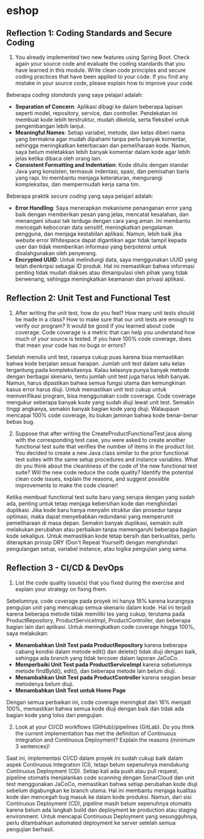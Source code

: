 # eshop

## Reflection 1: Coding Standards and Secure Coding

1. You already implemented two new features using Spring Boot. Check again your source code and evaluate the coding standards that you have learned in this module. Write clean code principles and secure coding practices that have been applied to your code. If you find any mistake in your source code, please explain how to improve your code

Beberapa *coding standards* yang saya pelajari adalah:
- **Separation of Concern**: Aplikasi dibagi ke dalam beberapa lapisan seperti model, repository, service, dan controller. Pendekatan ini membuat kode lebih terstruktur, mudah dikelola, serta fleksibel untuk pengembangan lebih lanjut.
- **Meaningful Names**: Setiap variabel, metode, dan kelas diberi nama yang bermakna agar mudah dipahami tanpa perlu banyak komentar, sehingga meningkatkan keterbacaan dan pemeliharaan kode. Namun, saya belum meletakkan lebih banyak komentar dalam kode agar lebih jelas ketika dibaca oleh orang lain.
- **Consistent Formatting and Indentation**: Kode ditulis dengan standar Java yang konsisten, termasuk indentasi, spasi, dan pemisahan baris yang rapi. Ini membantu menjaga keteraturan, mengurangi kompleksitas, dan mempermudah kerja sama tim.

Beberapa praktik *secure coding* yang saya pelajari adalah:
- **Error Handling**: Saya menerapkan mekanisme penanganan error yang baik dengan memberikan pesan yang jelas, mencatat kesalahan, dan menangani situasi tak terduga dengan cara yang aman. Ini membantu mencegah kebocoran data sensitif, meningkatkan pengalaman pengguna, dan menjaga kestabilan aplikasi. Namun, lebih baik jika website error Whitespace dapat digantikan agar tidak tampil kepada user dan tidak memberikan informasi yang berpotensi untuk disalahgunakan oleh penyerang.
- **Encrypted UUID**: Untuk melindungi data, saya menggunakan UUID yang telah dienkripsi sebagai ID produk. Hal ini memastikan bahwa informasi penting tidak mudah diakses atau dimanipulasi oleh pihak yang tidak berwenang, sehingga meningkatkan keamanan dan privasi aplikasi.

## Reflection 2: Unit Test and Functional Test

1. After writing the unit test, how do you feel? How many unit tests should be made in a class? How to make sure that our unit tests are enough to verify our program? It would be good if you learned about code coverage. Code coverage is a metric that can help you understand how much of your source is tested. If you have 100% code coverage, does that mean your code has no bugs or errors?

Setelah menulis unit test, rasanya cukup puas karena bisa memastikan bahwa kode berjalan sesuai harapan. Jumlah unit test dalam satu kelas tergantung pada kompleksitasnya. Kalau kelasnya punya banyak metode dengan berbagai skenario, tentu jumlah unit test juga harus lebih banyak. Namun, harus dipastikan bahwa semua fungsi utama dan kemungkinan kasus error harus diuji. Untuk memastikan unit test cukup untuk memverifikasi program, bisa menggunakan code coverage. Code coverage mengukur seberapa banyak kode yang sudah diuji lewat unit test. Semakin tinggi angkanya, semakin banyak bagian kode yang diuji. Walaupaun mencapai 100% code coverage, itu bukan jaminan bahwa kode benar-benar bebas bug. 

2. Suppose that after writing the CreateProductFunctionalTest.java along with the corresponding test case, you were asked to create another functional test suite that verifies the number of items in the product list. You decided to create a new Java class similar to the prior functional test suites with the same setup procedures and instance variables. What do you think about the cleanliness of the code of the new functional test suite? Will the new code reduce the code quality? Identify the potential clean code issues, explain the reasons, and suggest possible improvements to make the code cleaner!

Ketika membuat functional test suite baru yang serupa dengan yang sudah ada, penting untuk tetap menjaga kebersihan kode dan menghindari duplikasi. Jika kode baru hanya menyalin struktur dan prosedur tanpa optimasi, maka dapat menyebabkan redundansi yang memperumit pemeliharaan di masa depan. Semakin banyak duplikasi, semakin sulit melakukan perubahan atau perbaikan tanpa memengaruhi beberapa bagian kode sekaligus. Untuk memastikan kode tetap bersih dan berkualitas, perlu diterapkan prinsip DRY (Don't Repeat Yourself) dengan menghindari pengulangan setup, variabel instance, atau logika pengujian yang sama. 

## Reflection 3 - CI/CD & DevOps

1. List the code quality issue(s) that you fixed during the exercise and explain your strategy on fixing them.

Sebelumnya, code coverage pada proyek ini hanya 16% karena kurangnya pengujian unit yang mencakup semua skenario dalam kode. Hal ini terjadi karena beberapa metode tidak memiliki tes yang cukup, terutama pada ProductRepository, ProductServiceImpl, ProductController, dan beberapa bagian lain dari aplikasi. Untuk meningkatkan code coverage hingga 100%, saya melakukan:

- **Menambahkan Unit Test pada ProductRepository** karena beberapa cabang kondisi dalam metode edit() dan delete() tidak diuji dengan baik, sehingga ada branch yang tidak tercover dalam laporan JaCoCo.
- **Memperbaiki Unit Test pada ProductServiceImpl** karena sebelumnya metode findById(), edit(), dan beberapa metode lain belum diuji.
- **Menambahkan Unit Test pada ProductController** karena seagian besar metodenya belum diuji.
- **Menambahkan Unit Test untuk Home Page**

Dengan semua perbaikan ini, code coverage meningkat dari 16% menjadi 100%, memastikan bahwa semua kode diuji dengan baik dan tidak ada bagian kode yang lolos dari pengujian.

2. Look at your CI/CD workflows (GitHub)/pipelines (GitLab). Do you think the current implementation has met the definition of Continuous Integration and Continuous Deployment? Explain the reasons (minimum 3 sentences)!

Saat ini, implementasi CI/CD dalam proyek ini sudah cukup baik dalam aspek Continuous Integration (CI), tetapi belum sepenuhnya mendukung Continuous Deployment (CD). Setiap kali ada push atau pull request, pipeline otomatis menjalankan code scanning dengan SonarCloud dan unit test menggunakan JaCoCo, memastikan bahwa setiap perubahan kode diuji sebelum digabungkan ke branch utama. Hal ini membantu menjaga kualitas kode dan mencegah bug masuk ke dalam kode produksi. Namun, dari sisi Continuous Deployment (CD), pipeline masih belum sepenuhnya otomatis karena belum ada langkah build dan deployment ke production atau staging environment. Untuk mencapai Continuous Deployment yang sesungguhnya, perlu ditambahkan automated deployment ke server setelah semua pengujian berhasil.